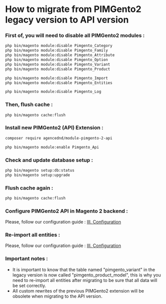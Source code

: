 # How to migrate from PIMGento2 legacy version to API version

### First of, you will need to disable all PIMGento2 modules :
```bash
php bin/magento module:disable Pimgento_Category
php bin/magento module:disable Pimgento_Family
php bin/magento module:disable Pimgento_Attribute
php bin/magento module:disable Pimgento_Option
php bin/magento module:disable Pimgento_Variant
php bin/magento module:disable Pimgento_Product

php bin/magento module:disable Pimgento_Import
php bin/magento module:disable Pimgento_Entities

php bin/magento module:disable Pimgento_Log
```

### Then, flush cache :
```bash
php bin/magento cache:flush
```

### Install new PIMGento2 (API) Extension :
```bash
composer require agencednd/module-pimgento-2-api

php bin/magento module:enable Pimgento_Api
```

### Check and update database setup :
```bash
php bin/magento setup:db:status
php bin/magento setup:upgrade
```

### Flush cache again :
```bash
php bin/magento cache:flush
```

### Configure PIMGento2 API in Magento 2 backend :
Please, follow our configuration guide : [III. Configuration](../important-stuff/how_to.md)

### Re-import all entities :
Please, follow our configuration guide : [III. Configuration](../important-stuff/how_to.md)

### Important notes :
* It is important to know that the table named "pimgento_variant" in the legacy version is now called "pimgento_product_model", this is why you need to re-import all entities after migrating to be sure that all data will be set correctly.
* All custom rewrites of the previous PIMGento2 extension will be obsolete when migrating to the API version.